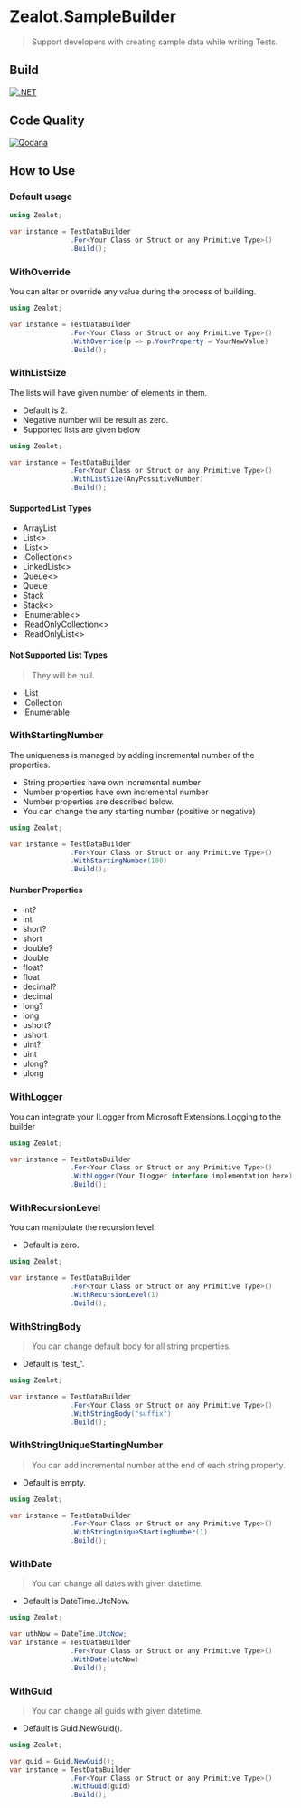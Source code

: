 # Zealot.SampleBuilder

> Support developers with creating sample data while writing Tests.

## Build

[![.NET](https://github.com/tugbayatilla/Zealot.TestDataBuilder/actions/workflows/dotnet.yml/badge.svg)](https://github.com/tugbayatilla/Zealot.TestDataBuilder/actions/workflows/dotnet.yml)

## Code Quality

[![Qodana](https://github.com/tugbayatilla/Zealot.TestDataBuilder/actions/workflows/code_quality.yml/badge.svg)](https://github.com/tugbayatilla/Zealot.TestDataBuilder/actions/workflows/code_quality.yml)

## How to Use

### Default usage

```csharp
using Zealot;

var instance = TestDataBuilder
               .For<Your Class or Struct or any Primitive Type>()
               .Build();
```

### WithOverride

You can alter or override any value during the process of building.

```csharp
using Zealot;

var instance = TestDataBuilder
               .For<Your Class or Struct or any Primitive Type>()
               .WithOverride(p => p.YourProperty = YourNewValue)
               .Build();
```

### WithListSize

The lists will have given number of elements in them.

- Default is 2.
- Negative number will be result as zero.
- Supported lists are given below

```csharp
using Zealot;

var instance = TestDataBuilder
               .For<Your Class or Struct or any Primitive Type>()
               .WithListSize(AnyPossitiveNumber)
               .Build();
```

#### Supported List Types

- ArrayList
- List<>
- IList<>
- ICollection<>
- LinkedList<>
- Queue<>
- Queue
- Stack
- Stack<>
- IEnumerable<>
- IReadOnlyCollection<>
- IReadOnlyList<>

#### Not Supported List Types
              
> They will be null.

- IList
- ICollection
- IEnumerable

### WithStartingNumber

The uniqueness is managed by adding incremental number of the properties.

- String properties have own incremental number
- Number properties have own incremental number
- Number properties are described below.
- You can change the any starting number (positive or negative) 

```csharp
using Zealot;

var instance = TestDataBuilder
               .For<Your Class or Struct or any Primitive Type>()
               .WithStartingNumber(100)
               .Build();
```

#### Number Properties

- int? 
- int
- short? 
- short
- double? 
- double
- float? 
- float
- decimal? 
- decimal
- long? 
- long
- ushort? 
- ushort
- uint? 
- uint
- ulong? 
- ulong

### WithLogger

You can integrate your ILogger from Microsoft.Extensions.Logging to the builder

```csharp
using Zealot;

var instance = TestDataBuilder
               .For<Your Class or Struct or any Primitive Type>()
               .WithLogger(Your ILogger interface implementation here)
               .Build();
```


### WithRecursionLevel

You can manipulate the recursion level.

- Default is zero.

```csharp
using Zealot;

var instance = TestDataBuilder
               .For<Your Class or Struct or any Primitive Type>()
               .WithRecursionLevel(1)
               .Build();
```


### WithStringBody

> You can change default body for all string properties.

- Default is 'test_'.

```csharp
using Zealot;

var instance = TestDataBuilder
               .For<Your Class or Struct or any Primitive Type>()
               .WithStringBody("suffix")
               .Build();
```

### WithStringUniqueStartingNumber

> You can add incremental number at the end of each string property.

- Default is empty.

```csharp
using Zealot;

var instance = TestDataBuilder
               .For<Your Class or Struct or any Primitive Type>()
               .WithStringUniqueStartingNumber(1)
               .Build();
```



### WithDate

> You can change all dates with given datetime.

- Default is DateTime.UtcNow.

```csharp
using Zealot;

var uthNow = DateTime.UtcNow;
var instance = TestDataBuilder
               .For<Your Class or Struct or any Primitive Type>()
               .WithDate(utcNow)
               .Build();
```

### WithGuid

> You can change all guids with given datetime.

- Default is Guid.NewGuid().

```csharp
using Zealot;

var guid = Guid.NewGuid();
var instance = TestDataBuilder
               .For<Your Class or Struct or any Primitive Type>()
               .WithGuid(guid)
               .Build();
```

